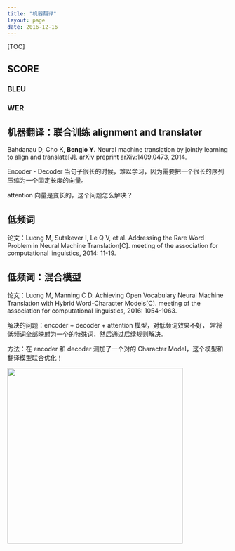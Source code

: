 ```yaml
---
title: "机器翻译"
layout: page
date: 2016-12-16
---
```

[TOC]

## SCORE
### BLEU
### WER

## 机器翻译：联合训练 alignment and translater
Bahdanau D, Cho K, **Bengio Y**. Neural machine translation by jointly learning to align and translate[J]. arXiv preprint arXiv:1409.0473, 2014.

Encoder - Decoder 当句子很长的时候，难以学习，因为需要把一个很长的序列压缩为一个固定长度的向量。

attention 向量是变长的，这个问题怎么解决？


## 低频词
论文：Luong M, Sutskever I, Le Q V, et al. Addressing the Rare Word Problem in Neural Machine Translation[C]. meeting of the association for computational linguistics, 2014: 11-19.


## 低频词：混合模型
论文：Luong M, Manning C D. Achieving Open Vocabulary Neural Machine Translation with Hybrid Word-Character Models[C]. meeting of the association for computational linguistics, 2016: 1054-1063.

解决的问题：encoder + decoder + attention 模型，对低频词效果不好，
常将低频词全部映射为一个<UNK>的特殊词，然后通过后续规则解决。

方法：在 encoder 和 decoder 测加了一个对<UNK>的 Character Model，这个模型和翻译模型联合优化！

<img src="/wiki/static/images/nmt-hm.png" style="width:400px; float:left" />
